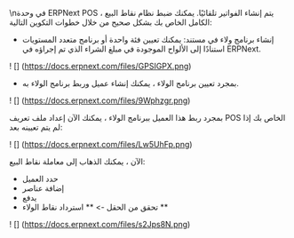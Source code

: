\nفي وحدة ERPNext POS ، يتم إنشاء الفواتير تلقائيًا. يمكنك ضبط نظام نقاط البيع الكامل الخاص بك بشكل صحيح من خلال خطوات التكوين التالية:

* إنشاء برنامج ولاء في مستند: يمكنك تعيين فئة واحدة أو برنامج متعدد المستويات استنادًا إلى الألواح الموجودة في مبلغ الشراء الذي تم إجراؤه في ERPNext.

! [] (https://docs.erpnext.com/files/GPSIGPX.png)

* بمجرد تعيين برنامج الولاء ، يمكنك إنشاء عميل وربط برنامج الولاء به.

! [] (https://docs.erpnext.com/files/9Wphzgr.png)

بمجرد ربط هذا العميل ببرنامج الولاء ، يمكنك الآن إعداد ملف تعريف POS الخاص بك إذا لم يتم تعيينه بعد:

! [] (https://docs.erpnext.com/files/Lw5UhFp.png)

الآن ، يمكنك الذهاب إلى معاملة نقاط البيع:

* حدد العميل
*   إضافة عناصر
*   يدفع
* تحقق من الحقل -> ** استرداد نقاط الولاء **

! [] (https://docs.erpnext.com/files/s2Jps8N.png)